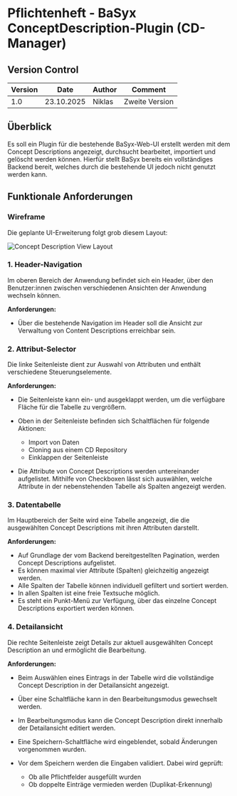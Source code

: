# Pflichtenheft - BaSyx ConceptDescription-Plugin (CD-Manager)

## Version Control

| Version | Date       | Author | Comment        |
| ------- | ---------- | ------ | -------------- |
| 1.0     | 23.10.2025 | Niklas | Zweite Version |

## Überblick

Es soll ein Plugin für die bestehende BaSyx-Web-UI erstellt werden mit dem Concept Descriptions angezeigt, durchsucht bearbeitet, importiert und gelöscht werden können. Hierfür stellt BaSyx bereits ein vollständiges Backend bereit, welches durch die bestehende UI jedoch nicht genutzt werden kann.

## Funktionale Anforderungen

### Wireframe

Die geplante UI-Erweiterung folgt grob diesem Layout:

![Concept Description View Layout](./docs/images/wireframe.png)

### 1. Header-Navigation

Im oberen Bereich der Anwendung befindet sich ein Header, über den Benutzer:innen zwischen verschiedenen Ansichten der Anwendung wechseln können.

**Anforderungen:**

- Über die bestehende Navigation im Header soll die Ansicht zur Verwaltung von Content Descriptions erreichbar sein.

### 2. Attribut-Selector

Die linke Seitenleiste dient zur Auswahl von Attributen und enthält verschiedene Steuerungselemente.

**Anforderungen:**

- Die Seitenleiste kann ein- und ausgeklappt werden, um die verfügbare Fläche für die Tabelle zu vergrößern.

- Oben in der Seitenleiste befinden sich Schaltflächen für folgende Aktionen:

  - Import von Daten
  - Cloning aus einem CD Repository
  - Einklappen der Seitenleiste

- Die Attribute von Concept Descriptions werden untereinander aufgelistet. Mithilfe von Checkboxen lässt sich auswählen, welche Attribute in der nebenstehenden Tabelle als Spalten angezeigt werden.

### 3. Datentabelle

Im Hauptbereich der Seite wird eine Tabelle angezeigt, die die ausgewählten Concept Descriptions mit ihren Attributen darstellt.

**Anforderungen:**

- Auf Grundlage der vom Backend bereitgestellten Pagination, werden Concept Descriptions aufgelistet.
- Es können maximal vier Attribute (Spalten) gleichzeitig angezeigt werden.
- Alle Spalten der Tabelle können individuell gefiltert und sortiert werden.
- In allen Spalten ist eine freie Textsuche möglich.
- Es steht ein Punkt-Menü zur Verfügung, über das einzelne Concept Descriptions exportiert werden können.

### 4. Detailansicht

Die rechte Seitenleiste zeigt Details zur aktuell ausgewählten Concept Description an und ermöglicht die Bearbeitung.

**Anforderungen:**

- Beim Auswählen eines Eintrags in der Tabelle wird die vollständige Concept Description in der Detailansicht angezeigt.

- Über eine Schaltfläche kann in den Bearbeitungsmodus gewechselt werden.

- Im Bearbeitungsmodus kann die Concept Description direkt innerhalb der Detailansicht editiert werden.
- Eine Speichern-Schaltfläche wird eingeblendet, sobald Änderungen vorgenommen wurden.

- Vor dem Speichern werden die Eingaben validiert. Dabei wird geprüft:
  - Ob alle Pflichtfelder ausgefüllt wurden
  - Ob doppelte Einträge vermieden werden (Duplikat-Erkennung)
